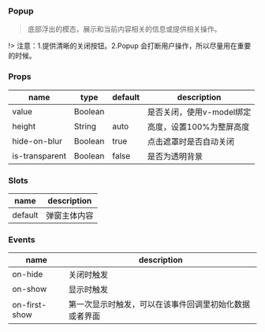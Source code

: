 ### Popup

> 底部浮出的模态，展示和当前内容相关的信息或提供相关操作。

!> 注意：1.提供清晰的关闭按钮。2.Popup 会打断用户操作，所以尽量用在重要的时候。

### Props

|name|type|default|description|
|----|----|-------|-----------|
|value|Boolean||是否关闭，使用v-model绑定|
|height|String|auto|高度，设置100%为整屏高度|
|hide-on-blur|Boolean|true|点击遮罩时是否自动关闭|
|is-transparent|Boolean|false|是否为透明背景|

### Slots

|name|description|
|----|-----------|
|default|弹窗主体内容|

### Events

|name|description|
|----|-----------|
|on-hide|关闭时触发|
|on-show|显示时触发|
|on-first-show|第一次显示时触发，可以在该事件回调里初始化数据或者界面|
